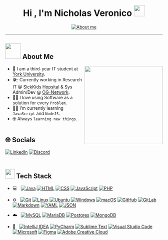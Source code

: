 <div align="center">
  <h1 align="center"><b>Hi , I'm Nicholas Veronico </b><img src="https://media.giphy.com/media/hvRJCLFzcasrR4ia7z/giphy.gif" width="35"></h1>
  <a href="https://git.io/typing-svg"><img src="https://readme-typing-svg.demolab.com?font=Poppins&size=28&pause=1000&color=7D53F7&center=true&random=false&width=435&lines=IT+Student;Software+Developer;System+Administrator;Tech+Enthusiast" alt="About me" /></a>
</div>

---

## <picture><img src="https://media1.giphy.com/media/v1.Y2lkPTc5MGI3NjExYnIyN2lyY3A1aXN2ZG50cmRyZmZ3YmQ3eXhubGkyaWozMm82d2M5dyZlcD12MV9pbnRlcm5hbF9naWZfYnlfaWQmY3Q9cw/KN7qC8FCG8qO11x912/giphy.gif" width = 50px></picture> About Me

<picture> <img align="right" src="https://media1.giphy.com/media/v1.Y2lkPTc5MGI3NjExNXAzMWhicjEyNmpqa2l6bm1laHV2OXBvNnhzdmdwc295cHVhczVnNyZlcD12MV9pbnRlcm5hbF9naWZfYnlfaWQmY3Q9cw/62PQv0smnhacoItYG9/source.gif" width = 250px></picture>

- :school: I am a third-year IT student at [York University](https://yorku.ca).
- 🛠️: Currently working in Research IT @ [SickKids Hopsital](https://www.sickkids.ca/) & Sys Admin/Dev @ [OG-Network](https://discord.gg/ognetwork).
- :technologist: I love using Software as a solution for every `Problem`.
- :student: I’m currently learning `JavaScript` and `NodeJS`.
- :nerd_face: Always `learning new things`.
  <br><br>

## 🌐 Socials

  [![LinkedIn](https://img.shields.io/badge/Linkedin-%230077B5.svg?logo=linkedin&logoColor=white)](https://www.linkedin.com/in/nicholasveronico/)
	[![Discord](https://img.shields.io/badge/Discord-%235865F2.svg?&logo=discord&logoColor=white)](https://discordlookup.com/user/97399878019194880)
 <br><br>

## <picture><img src="https://media2.giphy.com/media/QssGEmpkyEOhBCb7e1/giphy.gif?cid=ecf05e47a0n3gi1bfqntqmob8g9aid1oyj2wr3ds3mg700bl&rid=giphy.gif" width = 30px></picture> Tech Stack

- 💻 &nbsp;
  [![Java](https://img.shields.io/badge/Java-%23ED8B00.svg?logo=openjdk&logoColor=white)](#)
  [![HTML](https://img.shields.io/badge/HTML-%23E34F26.svg?logo=html5&logoColor=white)](#)
  [![CSS](https://img.shields.io/badge/CSS-1572B6?logo=css3&logoColor=fff)](#)
  [![JavaScript](https://img.shields.io/badge/JavaScript-F7DF1E?logo=javascript&logoColor=000)](#)
  [![PHP](https://img.shields.io/badge/php-%23777BB4.svg?&logo=php&logoColor=white)](#)

- ⚙️ &nbsp;
  [![Git](https://img.shields.io/badge/Git-F05032?logo=git&logoColor=fff)](#)
  [![Linux](https://img.shields.io/badge/Linux-FCC624?logo=linux&logoColor=black)](#)
  [![Ubuntu](https://img.shields.io/badge/Ubuntu-E95420?logo=ubuntu&logoColor=white)](#)
  [![Windows](https://img.shields.io/badge/Windows-0078D6?logo=windows&logoColor=white)](#)
  [![macOS](https://img.shields.io/badge/macOS-000000?logo=macos&logoColor=F0F0F0)](#)
  [![GitHub](https://img.shields.io/badge/GitHub-%23121011.svg?logo=github&logoColor=white)](#)
  [![GitLab](https://img.shields.io/badge/GitLab-FC6D26?logo=gitlab&logoColor=fff)](#)
  [![Markdown](https://img.shields.io/badge/Markdown-%23000000.svg?logo=markdown&logoColor=white)](#)
  [![YAML](https://img.shields.io/badge/YAML-CB171E?logo=yaml&logoColor=fff)](#)
  [![JSON](https://img.shields.io/badge/JSON-000?logo=json&logoColor=fff)](#)

- ☁️ &nbsp;
  [![MySQL](https://img.shields.io/badge/MySQL-4479A1?logo=mysql&logoColor=fff)](#)
  [![MariaDB](https://img.shields.io/badge/MariaDB-003545?logo=mariadb&logoColor=white)](#)
  [![Postgres](https://img.shields.io/badge/Postgres-%23316192.svg?logo=postgresql&logoColor=white)](#)
  [![MongoDB](https://img.shields.io/badge/MongoDB-%234ea94b.svg?logo=mongodb&logoColor=white)](#)

- 🔧 &nbsp;
  [![IntelliJ IDEA](https://img.shields.io/badge/IntelliJIDEA-000000.svg?logo=intellij-idea&logoColor=white)](#)
  [![PyCharm](https://img.shields.io/badge/PyCharm-143?logo=pycharm&logoColor=black&color=black&labelColor=green)](#)
  [![Sublime Text](https://img.shields.io/badge/Sublime%20Text-%23575757.svg?logo=sublime-text&logoColor=important)](#)
  [![Visual Studio Code](https://img.shields.io/badge/Visual%20Studio%20Code-0078d7.svg?logo=visual-studio-code&logoColor=white)](#)
  [![Microsoft](https://img.shields.io/badge/Microsoft-0078D4?logo=microsoft&logoColor=white)](#)
  [![Figma](https://img.shields.io/badge/Figma-F24E1E?logo=figma&logoColor=white)](#)
  [![Adobe Creative Cloud](https://img.shields.io/badge/Adobe%20Creative%20Cloud-DA1F26?logo=Adobe%20Creative%20Cloud&logoColor=white)](#)
  
  <br><br>
